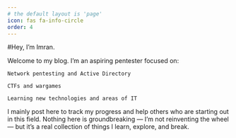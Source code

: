```yaml
---
# the default layout is 'page'
icon: fas fa-info-circle
order: 4
---
```


#Hey, I’m Imran.

Welcome to my blog. I’m an aspiring pentester focused on:

    Network pentesting and Active Directory

    CTFs and wargames

    Learning new technologies and areas of IT

I mainly post here to track my progress and help others who are starting out in this field.
Nothing here is groundbreaking — I’m not reinventing the wheel — but it’s a real collection of things I learn, explore, and break.

